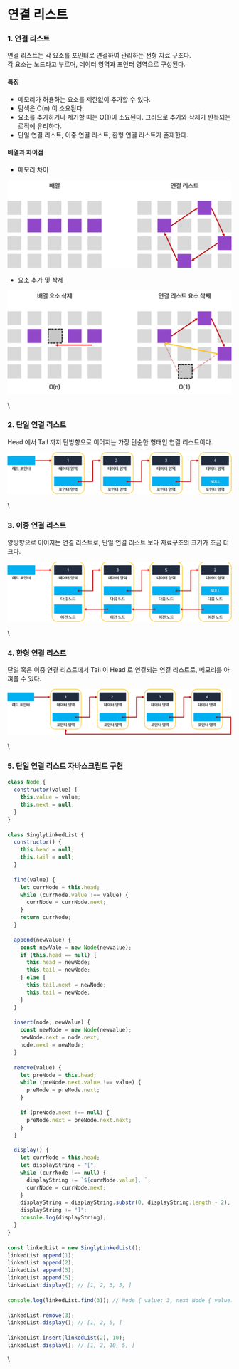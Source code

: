 # 연결 리스트

### 1. 연결 리스트

연결 리스트는 각 요소를 포인터로 연결하여 관리하는 선형 자료 구조다.\
각 요소는 노드라고 부르며, 데이터 영역과 포인터 영역으로 구성된다.

#### 특징

* 메모리가 허용하는 요소를 제한없이 추가할 수 있다.
* 탐색은 O(n) 이 소요된다.
* 요소를 추가하거나 제거할 때는 O(1)이 소요된다. 그러므로 추가와 삭제가 반복되는 로직에 유리하다.
* 단일 연결 리스트, 이중 연결 리스트, 환형 연결 리스트가 존재한다.

#### 배열과 차이점

* 메모리 차이

![메모리](../.gitbook/assets/메모리.png)

* 요소 추가 및 삭제

![요소 삭제](../.gitbook/assets/요소.png)

\


### 2. 단일 연결 리스트

Head 에서 Tail 까지 단방향으로 이어지는 가장 단순한 형태인 연결 리스트이다.

![단일 연결 리스트](../.gitbook/assets/단일연결리스트.png)

\


### 3. 이중 연결 리스트

양방향으로 이어지는 연결 리스트로, 단일 연결 리스트 보다 자료구조의 크기가 조금 더 크다.

![이중 연결 리스트](<../.gitbook/assets/이중 연결 리스트.png>)

\


### 4. 환형 연결 리스트

단일 혹은 이중 연결 리스트에서 Tail 이 Head 로 연결되는 연결 리스트로, 메모리를 아껴쓸 수 있다.

![환형 연결 리스트](../.gitbook/assets/환형연결리스트.png)

\


### 5. 단일 연결 리스트 자바스크립트 구현

```javascript
class Node {
  constructor(value) {
    this.value = value;
    this.next = null;
  }
}

class SinglyLinkedList {
  constructor() {
    this.head = null;
    this.tail = null;
  }

  find(value) {
    let currNode = this.head;
    while (currNode.value !== value) {
      currNode = currNode.next;
    }
    return currNode;
  }

  append(newValue) {
    const newVale = new Node(newValue);
    if (this.head == null) {
      this.head = newNode;
      this.tail = newNode;
    } else {
      this.tail.next = newNode;
      this.tail = newNode;
    }
  }

  insert(node, newValue) {
    const newNode = new Node(newValue);
    newNode.next = node.next;
    node.next = newNode;
  }

  remove(value) {
    let preNode = this.head;
    while (preNode.next.value !== value) {
      preNode = preNode.next;
    }

    if (preNode.next !== null) {
      preNode.next = preNode.next.next;
    }
  }

  display() {
    let currNode = this.head;
    let displayString = "[";
    while (currNode !== null) {
      displayString += `${currNode.value}, `;
      currNode = currNode.next;
    }
    displayString = displayString.substr(0, displayString.length - 2);
    displayString += "]";
    console.log(displayString);
  }
}

const linkedList = new SinglyLinkedList();
linkedList.append(1);
linkedList.append(2);
linkedList.append(3);
linkedList.append(5);
linkedList.display(); // [1, 2, 3, 5, ]

console.log(linkedList.find(3)); // Node { value: 3, next Node { value: 5, next: null } }

linkedList.remove(3);
linkedList.display(); // [1, 2, 5, ]

linkedList.insert(linkedList(2), 10);
linkedList.display(); // [1, 2, 10, 5, ]
```

\
